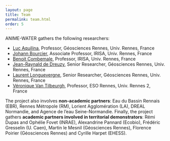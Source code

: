 ```yaml
---
layout: page
title: Team
permalink: team.html
order: 5
---
```


ANIME-WATER gathers the following researchers: 

* [Luc Aquilina](#), Professor, Géosciences Rennes, Univ. Rennes, France
* [Johann Bourcier](#), Associate Professor, IRISA, Univ. Rennes, France
* [Benoit Combemale](https://www.irit.fr/~Benoit.Combemale/), Professor, IRISA, Univ. Rennes, France
* [Jean-Raynald de Dreuzy](#), Senior Researcher, Géosciences Rennes, Univ. Rennes, France
* [Laurent Longuevergne](#), Senior Researcher, Géosciences Rennes, Univ. Rennes, France
* [Véronique Van Tilbeurgh](#), Professor, ESO Rennes, Univ. Rennes 2, France

The project also involves **non-academic partners**: Eau du Bassin Rennais (EBR), Rennes Métropole (RM), Lorient Agglomération (LA), DREAL Normandie, and Agence de l’eau Seine-Normandie. Finally, the project gathers **academic partners involved in territorial demonstrators**: Rémi Dupas and Ophélie Fovet (INRAE), Alexandrine Pannard (Ecobio), Frédéric Gresselin (U. Caen), Martin le Mesnil (Géosciences Rennes), Florence Poirier (Géosciences Rennes) and Cyrille Harpet (EHESS). 